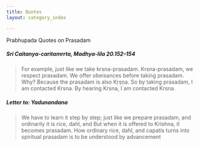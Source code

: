 ```yaml
---
title: Quotes
layout: category_index

---
```

Prabhupada Quotes on Prasadam

##### Sri Caitanya-caritamrrta, Madhya-lila 20.152–154
> For example, just like we take krsna-prasadam. Krsna-prasadam, we respect prasadam. We offer obeisances before taking prasadam. Why? Because the prasadam is also Kṛṣṇa. So by taking prasadam, I am contacted Krsna. By hearing Krsna, I am contacted Krsna.

##### Letter to: Yadunandana
> We have to learn it step by step; just like we prepare prasadam, and ordinarily it is rice, dahl, and But when it is offered to Krishna, it becomes prasadam. How ordinary rice, dahl, and capatis turns into spiritual prasadam is to be understood by advancement